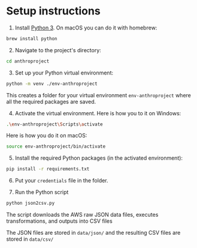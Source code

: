 # Setup instructions

1. Install [Python 3](https://www.python.org/downloads/). On macOS you can do it with homebrew:
```bash
brew install python
```

2. Navigate to the project's directory:
```bash
cd anthroproject
```

3. Set up your Python virtual environment:
```bash
python -m venv ./env-anthroproject
```

This creates a folder for your virtual environment `env-anthroproject` where all the required packages are saved.

4. Activate the virtual environment. Here is how you to it on Windows:
```bash
.\env-anthroproject\Scripts\activate
```

Here is how you do it on macOS:
```bash
source env-anthroproject/bin/activate
```

5. Install the required Python packages (in the activated environment):

```bash
pip install -r requirements.txt
```

6. Put your `credentials` file in the folder.

7. Run the Python script 
```bash
python json2csv.py
```

The script downloads the AWS raw JSON data files, executes transformations, and outputs into CSV files

The JSON files are stored in `data/json/` and the resulting CSV files are stored in `data/csv/`
